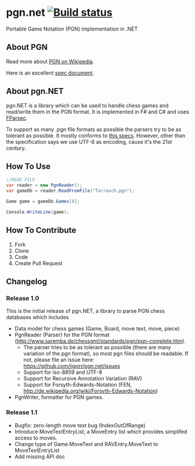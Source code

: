 pgn.net [![Build status](https://ci.appveyor.com/api/projects/status?id=mmyw0sm68bh4w9ac)](https://ci.appveyor.com/project/pgn-net)
=======

Portable Game Notation (PGN) implementation in .NET

## About PGN

Read more about [PGN on Wikipedia](http://en.wikipedia.org/wiki/Portable_Game_Notation).

Here is an excellent [spec document](http://www.saremba.de/chessgml/standards/pgn/pgn-complete.htm).


## About pgn.NET

pgn.NET is a library which can be used to handle chess games and read/write them in the PGN format. It is implemented in F# and C# and uses [FParsec](http://www.quanttec.com/fparsec/).

To support as many .pgn file formats as possible the parsers try to be as tolerant as possible. It mostly conforms to [this specs](http://www.saremba.de/chessgml/standards/pgn/pgn-complete.htm).
However, other than the specification says we use UTF-8 as encoding, cause it's the 21st century.

## How To Use

``` csharp
//READ FILE
var reader = new PgnReader();
var gameDb = reader.ReadFromFile("Tarrasch.pgn");

Game game = gameDb.Games[0];

Console.WriteLine(game);
```


## How To Contribute

1. Fork
1. Clone
1. Code
1. Create Pull Request


## Changelog

### Release 1.0

This is the initial release of pgn.NET, a library to parse PGN chess databases which includes

* Data model for chess games (Game, Board, move text, move, piece)
* PgnReader (Parser) for the PGN format (http://www.saremba.de/chessgml/standards/pgn/pgn-complete.htm).
  - The parser tries to be as tolerant as possible (there are many variation of the pgn format),
    so most pgn files should be readable. If not, please file an issue here: https://github.com/iigorr/pgn.net/issues
  - Support for iso-8859 and UTF-8
  - Support for Recursive Annotation Variation (RAV)
  - Support for Forsyth-Edwards-Notation (FEN, http://de.wikipedia.org/wiki/Forsyth-Edwards-Notation)
* PgnWriter, formatter for PGN games. 

### Release 1.1

* Bugfix: zero-length move text bug (IndexOutOfRange)
* Introduce MoveTextEntryList, a MoveEntry list which provides simplifed access to moves. 
* Change type of Game.MoveText and RAVEntry.MoveText to MoveTextEntryList
* Add missing API doc
